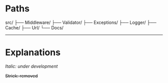 # Paths

src/
├── Middleware/
├── Validator/
├── Exceptions/
├── Logger/
├── Cache/
├── Url/
└── Docs/

---

# Explanations

*Italic: under development*

~~Striek: removed~~
